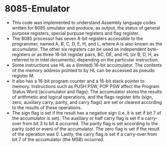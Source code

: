 # 8085-Emulator

- This code was implemented to understand Assembly language codes written for 8085 simulator and produce, as output, the status of general purpose registers, special purpuse registers and flag register.
- The 8085 processor has seven 8-bit registers accessible to the programmer, named A, B, C, D, E, H, and L, where A is also known as the accumulator. The other six registers can be used as independent byte-registers or as three 16-bit register pairs, BC, DE, and HL (or B, D, H, as referred to in Intel documents), depending on the particular instruction. 
- Some instructions use HL as a (limited) 16-bit accumulator. The contents of the memory address pointed to by HL can be accessed as pseudo register M. 
- It also has a 16-bit program counter and a 16-bit stack pointer to memory. Instructions such as PUSH PSW, POP PSW affect the Program Status Word (accumulator and flags). The accumulator stores the results of arithmetic and logical operations, and the flags register bits (sign, zero, auxiliary carry, parity, and carry flags) are set or cleared according to the results of these operations. 
- The sign flag is set if the result has a negative sign (i.e. it is set if bit 7 of the accumulator is set). The auxiliary or half carry flag is set if a carry-over from bit 3 to bit 4 occurred. The parity flag is set according to the parity (odd or even) of the accumulator. The zero flag is set if the result of the operation was 0. Lastly, the carry flag is set if a carry-over from bit 7 of the accumulator (the MSB) occurred.
